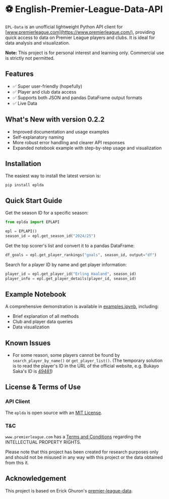 # ⚽ English-Premier-League-Data-API

`EPL-Data` is an unofficial lightweight Python API client for [www.premierleague.com](https://www.premierleague.com/), providing quick access to data on Premier League players and clubs. It is ideal for data analysis and visualization.

**Note:** This project is for personal interest and learning only. Commercial use is strictly not permitted.


## Features
- ✅ Super user-friendly (hopefully)
- ✅ Player and club data access
- ✅ Supports both JSON and pandas DataFrame output formats
- ✅ Live Data

## What's New with version 0.2.2
- Improved documentation and usage examples
- Self-explanatory naming
- More robust error handling and clearer API responses
- Expanded notebook example with step-by-step usage and visualization


## Installation
The easiest way to install the latest version is:
```
pip install eplda
```

## Quick Start Guide
Get the season ID for a specific season:
```python
from eplda import EPLAPI

epl = EPLAPI()
season_id = epl.get_season_id("2024/25")
```

Get the top scorer's list and convert it to a pandas DataFrame:
```python
df_goals = epl.get_player_rankings("goals", season_id, output="df")
```

Search for a player ID by name and get player information:
```python
player_id = epl.get_player_id("Erling Haaland", season_id)
player_info = epl.get_player_details(player_id, season_id)
```

## Example Notebook
A comprehensive demonstration is available in [examples.ipynb](examples.ipynb), including:

- Brief explanation of all methods
- Club and player data queries
- Data visualization

## Known Issues
- For some reason, some players cannot be found by ``search_player_by_name()`` or ``get_player_list()``.
(The temporary solution is to read the player's ID in the URL of the official website, e.g. Bukayo Saka's ID is [49481](https://www.premierleague.com/players/49481/Bukayo-Saka/overview))

## License & Terms of Use

### API Client

The `eplda` is open source with an [MIT License](LICENSE).

### T&C

``www.premierleague.com`` has a [Terms and Conditions](https://www.premierleague.com/terms-and-conditions) regarding the INTELLECTUAL PROPERTY RIGHTS. 

Please note that this project has been created for research purposes only and should not be misused in any way with this project or the data obtained from this it.

## Acknowledgement 
This project is based on Erick Ghuron's [premier-league-data](https://github.com/ghurone/premier-league-data).